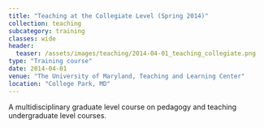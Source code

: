 ```yaml
---
title: "Teaching at the Collegiate Level (Spring 2014)"
collection: teaching
subcategory: training
classes: wide
header: 
  teaser: /assets/images/teaching/2014-04-01_teaching_collegiate.png
type: "Training course"
date: 2014-04-01
venue: "The University of Maryland, Teaching and Learning Center"
location: "College Park, MD"
---
```


A multidisciplinary graduate level course on pedagogy and teaching undergraduate level courses.



